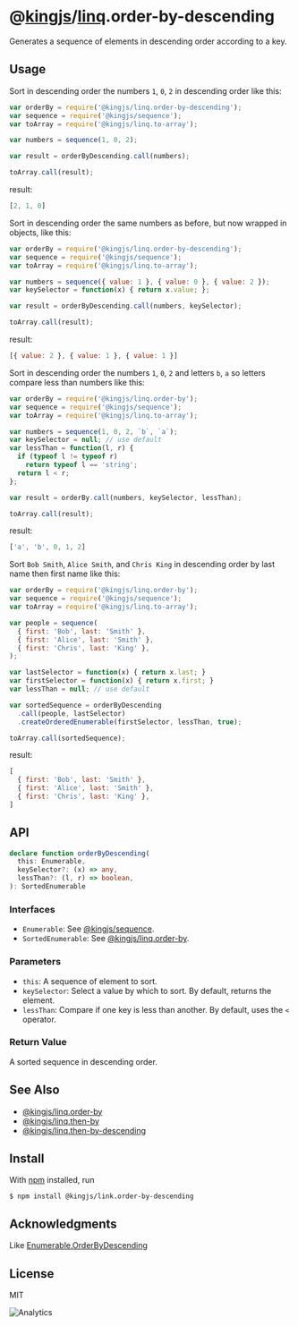# @[kingjs](https://www.npmjs.com/package/kingjs)/[linq](https://www.npmjs.com/package/@kingjs/linq).order-by-descending
Generates a sequence of elements in descending order according to a key.
## Usage
Sort in descending order the numbers `1`, `0`, `2` in descending order like this:
```js
var orderBy = require('@kingjs/linq.order-by-descending');
var sequence = require('@kingjs/sequence');
var toArray = require('@kingjs/linq.to-array');

var numbers = sequence(1, 0, 2);

var result = orderByDescending.call(numbers);

toArray.call(result);
```
result:
```js
[2, 1, 0]
```
Sort in descending order the same numbers as before, but now wrapped in objects, like this:
```js
var orderBy = require('@kingjs/linq.order-by-descending');
var sequence = require('@kingjs/sequence');
var toArray = require('@kingjs/linq.to-array');

var numbers = sequence({ value: 1 }, { value: 0 }, { value: 2 });
var keySelector = function(x) { return x.value; };

var result = orderByDescending.call(numbers, keySelector);

toArray.call(result);
```
result:
```js
[{ value: 2 }, { value: 1 }, { value: 1 }]
```
Sort in descending order the numbers `1`, `0`, `2` and letters `b`, `a` so letters compare less than numbers like this:
```js
var orderBy = require('@kingjs/linq.order-by');
var sequence = require('@kingjs/sequence');
var toArray = require('@kingjs/linq.to-array');

var numbers = sequence(1, 0, 2, `b`, `a`);
var keySelector = null; // use default
var lessThan = function(l, r) {
  if (typeof l != typeof r)
    return typeof l == 'string';
  return l < r;
};

var result = orderBy.call(numbers, keySelector, lessThan);

toArray.call(result);
```
result:
```js
['a', 'b', 0, 1, 2]
```
Sort `Bob Smith`, `Alice Smith`, and `Chris King` in descending order by last name then first name like this:
```js
var orderBy = require('@kingjs/linq.order-by');
var sequence = require('@kingjs/sequence');
var toArray = require('@kingjs/linq.to-array');

var people = sequence(
  { first: 'Bob', last: 'Smith' },
  { first: 'Alice', last: 'Smith' },
  { first: 'Chris', last: 'King' },
);

var lastSelector = function(x) { return x.last; }
var firstSelector = function(x) { return x.first; }
var lessThan = null; // use default

var sortedSequence = orderByDescending
  .call(people, lastSelector)
  .createOrderedEnumerable(firstSelector, lessThan, true);

toArray.call(sortedSequence);
```
result:
```js
[
  { first: 'Bob', last: 'Smith' },
  { first: 'Alice', last: 'Smith' },
  { first: 'Chris', last: 'King' },
]
```
## API
```ts
declare function orderByDescending(
  this: Enumerable, 
  keySelector?: (x) => any,
  lessThan?: (l, r) => boolean,
): SortedEnumerable
```
### Interfaces
- `Enumerable`: See [@kingjs/sequence](https://www.npmjs.com/package/@kingjs/sequence).
- `SortedEnumerable`: See [@kingjs/linq.order-by](https://www.npmjs.com/package/@kingjs/linq.order-by).

### Parameters
- `this`: A sequence of element to sort.
- `keySelector`: Select a value by which to sort. By default, returns the element.
- `lessThan`: Compare if one key is less than another. By default, uses the `<` operator.
### Return Value
A sorted sequence in descending order. 
## See Also
- [@kingjs/linq.order-by](https://www.npmjs.com/package/@kingjs/linq.order-by)
- [@kingjs/linq.then-by](https://www.npmjs.com/package/@kingjs/linq.then-by)
- [@kingjs/linq.then-by-descending](https://www.npmjs.com/package/@kingjs/linq.then-by-descending)
## Install
With [npm](https://npmjs.org/) installed, run
```
$ npm install @kingjs/link.order-by-descending
```
## Acknowledgments
Like [Enumerable.OrderByDescending](https://msdn.microsoft.com/en-us/library/bb548916(v=vs.110).aspx)
## License
MIT

![Analytics](https://analytics.kingjs.net/linq/order-by-descending)